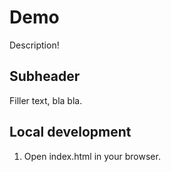 # Demo

Description!

## Subheader

Filler text, bla bla.

## Local development

1. Open index.html in your browser.